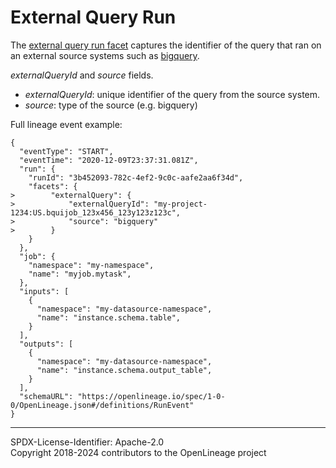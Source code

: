 # External Query Run

The [external query run facet](ExternalQueryRunFacet.json) captures the identifier of the query that ran on an external
source systems such as [bigquery](https://cloud.google.com/bigquery).

_externalQueryId_ and _source_ fields.

- _externalQueryId_: unique identifier of the query from the source system.
- _source_: type of the source (e.g. bigquery)

Full lineage event example:

```
{
  "eventType": "START",
  "eventTime": "2020-12-09T23:37:31.081Z",
  "run": {
    "runId": "3b452093-782c-4ef2-9c0c-aafe2aa6f34d",
    "facets": {
>        "externalQuery": {
>            "externalQueryId": "my-project-1234:US.bquijob_123x456_123y123z123c",
>            "source": "bigquery"
>        }
    }
  },
  "job": {
    "namespace": "my-namespace",
    "name": "myjob.mytask",
  },
  "inputs": [
    {
      "namespace": "my-datasource-namespace",
      "name": "instance.schema.table",
    }
  ],
  "outputs": [
    {
      "namespace": "my-datasource-namespace",
      "name": "instance.schema.output_table",
    }
  ],
  "schemaURL": "https://openlineage.io/spec/1-0-0/OpenLineage.json#/definitions/RunEvent"
}
```

---

SPDX-License-Identifier: Apache-2.0\
Copyright 2018-2024 contributors to the OpenLineage project
